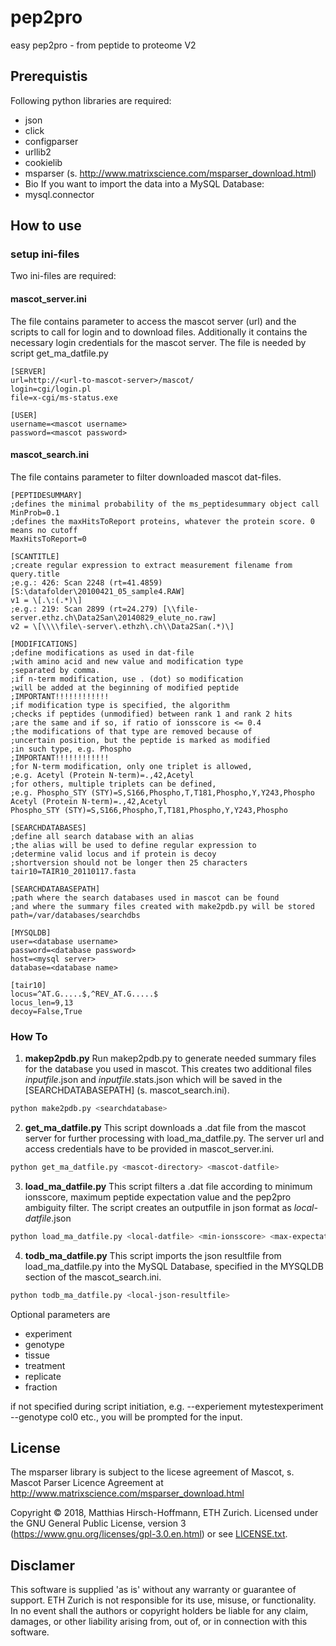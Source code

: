 # pep2pro
easy pep2pro - from peptide to proteome V2

## Prerequistis
Following python libraries are required:
* json
* click
* configparser
* urllib2
* cookielib
* msparser (s. http://www.matrixscience.com/msparser_download.html)
* Bio
If you want to import the data into a MySQL Database:
* mysql.connector

## How to use

### setup ini-files
Two ini-files are required:

#### mascot_server.ini
The file contains parameter to access the mascot server (url) and the scripts to call for login and to download files. Additionally it contains the necessary login credentials for the mascot server. 
The file is needed by script get_ma_datfile.py
```
[SERVER]
url=http://<url-to-mascot-server>/mascot/
login=cgi/login.pl
file=x-cgi/ms-status.exe

[USER]
username=<mascot username>
password=<mascot password>
```

#### mascot_search.ini
The file contains parameter to filter downloaded mascot dat-files. 
```
[PEPTIDESUMMARY]
;defines the minimal probability of the ms_peptidesummary object call
MinProb=0.1
;defines the maxHitsToReport proteins, whatever the protein score. 0 means no cutoff
MaxHitsToReport=0 

[SCANTITLE]
;create regular expression to extract measurement filename from query.title
;e.g.: 426: Scan 2248 (rt=41.4859) [S:\datafolder\20100421_05_sample4.RAW]
v1 = \[.\:(.*)\]
;e.g.: 219: Scan 2899 (rt=24.279) [\\file-server.ethz.ch\Data2San\20140829_elute_no.raw]                	
v2 = \[\\\\file\-server\.ethzh\.ch\\Data2San(.*)\]

[MODIFICATIONS]
;define modifications as used in dat-file
;with amino acid and new value and modification type
;separated by comma.
;if n-term modification, use . (dot) so modification 
;will be added at the beginning of modified peptide
;IMPORTANT!!!!!!!!!!!!
;if modification type is specified, the algorithm
;checks if peptides (unmodified) between rank 1 and rank 2 hits
;are the same and if so, if ratio of ionsscore is <= 0.4
;the modifications of that type are removed because of
;uncertain position, but the peptide is marked as modified 
;in such type, e.g. Phospho
;IMPORTANT!!!!!!!!!!!!
;for N-term modification, only one triplet is allowed, 
;e.g. Acetyl (Protein N-term)=.,42,Acetyl
;for others, multiple triplets can be defined, 
;e.g. Phospho_STY (STY)=S,S166,Phospho,T,T181,Phospho,Y,Y243,Phospho
Acetyl (Protein N-term)=.,42,Acetyl
Phospho_STY (STY)=S,S166,Phospho,T,T181,Phospho,Y,Y243,Phospho

[SEARCHDATABASES]
;define all search database with an alias
;the alias will be used to define regular expression to 
;determine valid locus and if protein is decoy
;shortversion should not be longer then 25 characters
tair10=TAIR10_20110117.fasta

[SEARCHDATABASEPATH]
;path where the search databases used in mascot can be found 
;and where the summary files created with make2pdb.py will be stored
path=/var/databases/searchdbs

[MYSQLDB]
user=<database username>
password=<database password>
host=<mysql server>
database=<database name>

[tair10]
locus=^AT.G.....$,^REV_AT.G.....$
locus_len=9,13
decoy=False,True
```

### How To

1. **makep2pdb.py**
Run makep2pdb.py to generate needed summary files for the database you used in mascot. This creates two additional files *inputfile*.json and *inputfile*.stats.json which will be saved in the [SEARCHDATABASEPATH] (s. mascot_search.ini).
```sh
python make2pdb.py <searchdatabase>
```
2. **get_ma_datfile.py**
This script downloads a .dat file from the mascot server for further processing with load_ma_datfile.py. The server url and access credentials have to be provided in mascot_server.ini.
```sh
python get_ma_datfile.py <mascot-directory> <mascot-datfile>
```
3. **load_ma_datfile.py**
This script filters a .dat file according to minimum ionsscore, maximum peptide expectation value and the pep2pro ambiguity filter. The script creates an outputfile in json format as *local-datfile*.json
```sh
python load_ma_datfile.py <local-datfile> <min-ionsscore> <max-expectation-value>
```
4. **todb_ma_datfile.py**
This script imports the json resultfile from load_ma_datfile.py into the MySQL Database, specified in the MYSQLDB section of the mascot_search.ini.
```sh
python todb_ma_datfile.py <local-json-resultfile>
```
Optional parameters are 
* experiment
* genotype
* tissue
* treatment
* replicate
* fraction

if not specified during script initiation, e.g. --experiement mytestexperiment --genotype col0 etc., you will be prompted for the input.

## License
The msparser library is subject to the licese agreement of Mascot, s. Mascot Parser Licence Agreement at http://www.matrixscience.com/msparser_download.html 

Copyright &copy; 2018, Matthias Hirsch-Hoffmann, ETH Zurich. Licensed under the GNU General Public License, version 3 (https://www.gnu.org/licenses/gpl-3.0.en.html) or see [LICENSE.txt](LICENSE.txt).


## Disclamer
This software is supplied 'as is' without any warranty or guarantee of support. ETH Zurich is not responsible for its use, misuse, or functionality. In no event shall the authors or copyright holders be liable for any claim, damages, or other liability arising from, out of, or in connection with this software.
